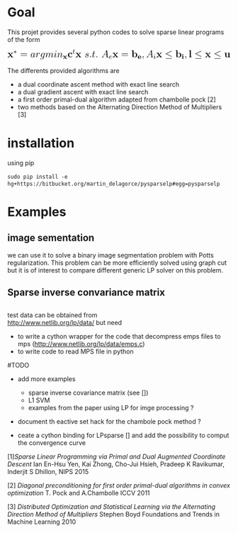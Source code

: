 # Goal

This projet provides several python codes to solve sparse linear programs of the form

![latex:\large $ \mathbf{x}^*=argmin_\mathbf{x} \mathbf{c}^t\mathbf{x} ~  s.t.~  A_e\mathbf{x}=\mathbf{b_e},A_i\mathbf{x}\leq\mathbf{ b_i}, \mathbf{l}\leq \mathbf{x}\leq \mathbf{u}$ ](./images/LPproblem.svg)


The differents provided algorithms are 

* a dual coordinate ascent method with exact line search 
* a dual gradient ascent with exact line search
* a first order primal-dual algorithm adapted from chambolle pock [2]
* two methods based on the Alternating Direction Method of Multipliers [3]

# installation


using pip

	sudo pip install -e hg+https://bitbucket.org/martin_delagorce/pysparselp#egg=pysparselp

# Examples

## image sementation
we can use it to solve a binary image segmentation problem with Potts regularization.
This problem can be more efficiently solved using graph cut but it is of interest to compare different generic LP solver on this problem. 

## Sparse inverse convariance matrix 
 


##
test data can be obtained from  
http://www.netlib.org/lp/data/
but need 
- to write a cython wrapper for the code that decompress emps files to mps (http://www.netlib.org/lp/data/emps.c)
- to write code to read MPS file in python



#TODO

* add more examples 
	* sparse inverse covariance matrix (see [])
	* L1 SVM 
	* examples from the paper using LP for imge processing ? 

* document th eactive set hack for the chambole pock method ? 


* ceate a cython binding for LPsparse [] and add the possibility to comput the convergence curve 



[1]*Sparse Linear Programming via Primal and Dual Augmented Coordinate Descent*
Ian En-Hsu Yen,  Kai Zhong,  Cho-Jui Hsieh, Pradeep K Ravikumar, Inderjit S Dhillon, NIPS 2015

[2] *Diagonal preconditioning for first order primal-dual algorithms in convex optimization* T. Pock and A.Chambolle ICCV 2011

[3] *Distributed Optimization and Statistical Learning via the Alternating Direction Method of Multipliers* Stephen Boyd Foundations and Trends in Machine Learning 2010

		

